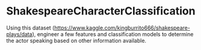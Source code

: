 # ShakespeareCharacterClassification
Using this dataset (https://www.kaggle.com/kingburrito666/shakespeare-plays/data), engineer a few features and classification models to determine the actor speaking based on other information available.
